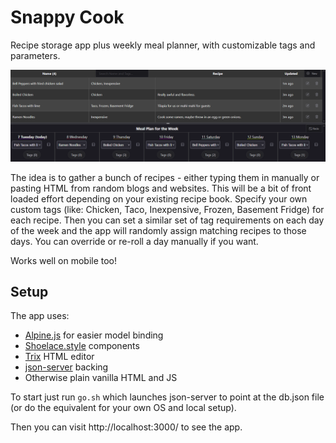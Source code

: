 # Snappy Cook
Recipe storage app plus weekly meal planner, with customizable tags and parameters.

<a href="./example-setup.png" target="_blank"><img style="width: 800px;" src="./example-setup.png"/></a>

The idea is to gather a bunch of recipes - either typing them in manually or pasting HTML from random blogs and websites. This will be a bit of front loaded effort depending on your existing recipe book. Specify your own custom tags (like: Chicken, Taco, Inexpensive, Frozen, Basement Fridge) for each recipe. Then you can set a similar set of tag requirements on each day of the week and the app will randomly assign matching recipes to those days. You can override or re-roll a day manually if you want.

Works well on mobile too!

## Setup
The app uses:
- [Alpine.js](https://alpinejs.dev/) for easier model binding
- [Shoelace.style](https://shoelace.style/) components
- [Trix](https://trix-editor.org/) HTML editor
- [json-server](https://www.npmjs.com/package/json-server) backing
- Otherwise plain vanilla HTML and JS

To start just run `go.sh` which launches json-server to point at the db.json file (or do the equivalent for your own OS and local setup).

Then you can visit http://localhost:3000/ to see the app.

